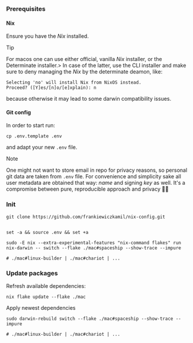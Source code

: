 ### Prerequisites

#### Nix

Ensure you have the _Nix_ installed.

> [!TIP]
> For macos one can use either official, vanilla _Nix_ installer, or the Determinate installer.> In case of the latter, use the CLI installer and make sure to deny managing the _Nix_ by the determinate deamon, like:
>
> ```shell
> Selecting 'no' will install Nix from NixOS instead.
> Proceed? ([Y]es/[n]o/[e]xplain): n
> ```
>
> because otherwise it may lead to some darwin compatibility issues.

#### Git config

In order to start run:

```shell
cp .env.template .env
```

and adapt your new `.env` file.

> [!NOTE]
> One might not want to store email in repo for privacy reasons,
> so personal git data are taken from `.env` file.
> For convenience and simplicity sake all user metadata are obtained that way:
> _name_ and signing _key_ as well.
> It's a compromise between pure, reproducible approach and privacy 🤷‍♂️

### Init

```shell
git clone https://github.com/frankiewiczkamil/nix-config.git
```

```shell

set -a && source .env && set +a

sudo -E nix --extra-experimental-features "nix-command flakes" run nix-darwin -- switch --flake ./mac#spaceship --show-trace --impure

# ./mac#linux-builder | ./mac#chariot | ...
```

### Update packages

Refresh available dependencies:

```shell
nix flake update --flake ./mac
```

Apply newest dependencies

```shell
sudo darwin-rebuild switch --flake ./mac#spaceship --show-trace --impure

# ./mac#linux-builder | ./mac#chariot | ...
```
